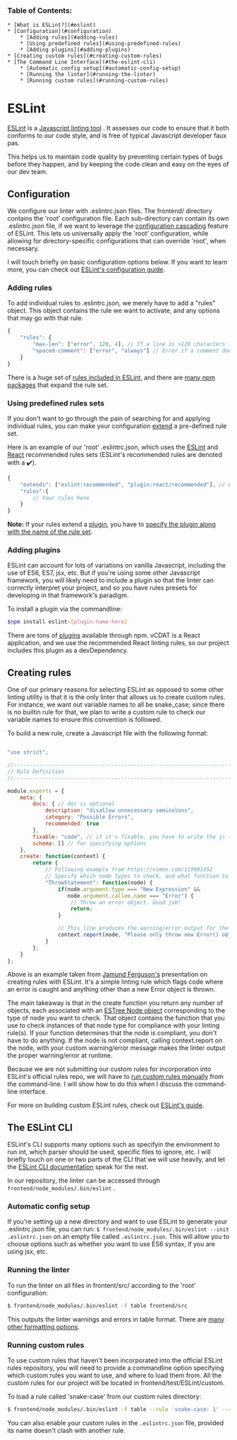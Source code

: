 ### Table of Contents:
    * [What is ESLint?](#eslint)
    * [Configuration](#configuration)
        * [Adding rules](#adding-rules)
        * [Using predefined rules](#using-predefined-rules)
        * [Adding plugins](#adding-plugins)
    * [Creating custom rules](#creating-custom-rules)
    * [The Command Line Interface](#the-eslint-cli)
        * [Automatic config setup](#automatic-config-setup)
        * [Running the linter](#running-the-linter)
        * [Running custom rules](#running-custom-rules)


# ESLint

[ESLint][1] is a [Javascript linting tool][2] . It assesses our code to ensure that it both conforms to
our code style, and is free of typical Javascript developer faux pas.

This helps us to maintain code quality by preventing certain types of bugs before they happen, and by keeping the code
clean and easy on the eyes of our dev team.

## Configuration

We configure our linter with .eslintrc.json files. The frontend/ directory contains the 'root' configuration file.
Each sub-directory can contain its own .eslintrc.json file, if we want to leverage the [configuration cascading][3]
feature of ESLint. This lets us universally apply the 'root' configuration, while allowing for directory-specific
configurations that can override 'root', when necessary.

I will touch briefly on basic configuration options below. If you want to learn more, you can check out
[ESLint's configuration guide][4].

### Adding rules

To add individual rules to .eslintrc.json, we merely have to add a "rules" object. This object contains the rule we want
to activate, and any options that may go with that rule.
```javascript
{
    "rules": {
        "max-len": ["error", 120, 4], // If a line is >120 characters long, error. Count \t characters as 4 spaces.
        "spaced-comment": ["error", "always"] // Error if a comment does not have a space before its text.
    }
}
```
There is a huge set of [rules included in ESLint][5], and there are [many npm packages][6] that expand the rule set.

### Using predefined rules sets

If you don't want to go through the pain of searching for and applying individual rules, you can make your configuration
[extend][7] a pre-defined rule set.

Here is an example of our 'root' .eslintrc.json, which uses the [ESLint][5] and [React][8] recommended rules sets
(ESLint's recommended rules are denoted with a :heavy_check_mark:).
```javascript
{
    "extends": ["eslint:recommended", "plugin:react/recommended"], // We use the React plugin for vCDAT
    "rules":{
        // Your rules here
    }
}
```
__Note:__ If your rules extend a [plugin][9], you have to [specify the plugin along with the name of the rule set][10].

### Adding plugins

ESLint can account for lots of variations on vanilla Javascript, including the use of ES6, ES7, jsx, etc.
But if you're using some other Javascript framework, you will likely need to include a plugin so that the linter can
correctly interpret your project, and so you have rules presets for developing in that framework's paradigm.

To install a plugin via the commandline:
```bash
$npm install eslint-[plugin-name-here]
```

There are tons of [plugins][9] available through npm.
vCDAT is a React application, and we use the recommended React linting rules, so our project includes this plugin as a
devDependency.

## Creating rules

One of our primary reasons for selecting ESLint as opposed to some other linting utility is that it is the only linter
that allows us to create custom rules. For instance, we want out variable names to all be snake_case; since there is no
builtin rule for that, we plan to write a custom rule to check our variable names to ensure this convention is followed.

To build a new rule, create a Javascript file with the following format:
```javascript

"use strict";

//------------------------------------------------------------------------------
// Rule Definition
//------------------------------------------------------------------------------

module.exports = {
    meta: {
        docs: { // doc is optional
            description: "disallow unnecessary semicolons",
            category: "Possible Errors",
            recommended: true
        },
        fixable: "code", // if it's fixable, you have to write the js that fixes it
        schema: [] // for specifying options
    },
    create: function(context) {
        return {
            // Following example from https://vimeo.com/119903352
            // Specify which node types to check, and what function to run
            "ThrowStatement": function(node) {
                if(node.argument.type === "New Expression" &&
                   node.argument.callee.name === "Error") {
                    // Threw an error object. Good job!
                    return;
                }

                // This line produces the warning/error output for the linter
                context.report(node, "Please only throw new Error() objects");
            }
        };
    }
};
```

Above is an example taken from [Jamund Ferguson's][11] presentation on creating rules with ESLint. It's a simple
linting rule which flags code where an error is caught and anything other than a new Error object is thrown.

The main takeaway is that in the create function you return any number of objects, each associated with
an [ESTree Node object][12] corresponding to the type of node you want to check. That object contains the function that
you use to check instances of that node type for compliance with your linting rule(s).
If your function determines that the node is compliant, you don't have to do anything.
If the node is not compliant, calling context.report on the node, with your custom warning/error message makes
the linter output the proper warning/error at runtime.


Because we are not submitting our custom rules for incorporation into ESLint's official rules repo, we will have to
[run custom rules manually](#running-custom-rules) from the command-line.
I will show how to do this when I discuss the command-line interface.

For more on building custom ESLint rules, check out [ESLint's guide][13].

## The ESLint CLI

ESLint's CLI supports many options such as specifyin the environment to run int, which parser should be used, specific
files to ignore, etc. I will briefly touch on one or two parts of the CLI that we will use heavily, and let the
[ESLint CLI documentation][14] speak for the rest.

In our repository, the linter can be accessed through ```frontend/node_modules/.bin/eslint``` .

### Automatic config setup

If you're setting up a new directory and want to use ESLint to generate your .eslintrc.json file, you can run:
```$ frontend/node_modules/.bin/eslint --init .eslintrc.json```
on an empty file called ```.eslintrc.json```. This will allow you to choose options such as whether you want to use ES6
syntax, if you are using jsx, etc.

### Running the linter

To run the linter on all files in frontent/src/ according to the 'root' configuration:
```bash
$ frontend/node_modules/.bin/eslint -f table frontend/src
```

This outputs the linter warnings and errors in table format. There are [many other formatting options][15].

### Running custom rules

To use custom rules that haven't been incorporated into the official ESLint rules repository, you will need to provide
a commandline option specifying which custom rules you want to use, and where to load them from.
All the custom rules for our project will be located in frontend/test/ESLint/custom.

To load a rule called 'snake-case' from our custom rules directory:
```bash
$ frontend/node_modules/.bin/eslint -f table --rule 'snake-case: 1' --rulesdir frontend/test/ESLint/custom frontend/src
```

You can also enable your custom rules in the ```.eslintrc.json``` file,
provided its name doesn't clash with another rule.


[1]: http://eslint.org/
[2]: http://mikecavaliere.com/javascript-linting-what-developers-need-to-know/
[3]: http://eslint.org/docs/user-guide/configuring#configuration-cascading-and-hierarchy
[4]: http://eslint.org/docs/user-guide/configuring
[5]: http://eslint.org/docs/rules/
[6]: https://www.npmjs.com/search?q=eslint-config-*
[7]: http://eslint.org/docs/user-guide/configuring#extending-configuration-files
[8]: https://github.com/yannickcr/eslint-plugin-react#user-content-recommended
[9]: https://www.npmjs.com/search?q=eslint-plugin-*
[10]: http://eslint.org/docs/user-guide/configuring#using-the-configuration-from-a-plugin
[11]: https://www.pubnub.com/blog/2015-03-13-linting-ensure-javascript-code-quality-eslint/
[12]: https://github.com/estree/estree/blob/master/spec.md#node-objects
[13]: http://eslint.org/docs/developer-guide/working-with-rules
[14]: http://eslint.org/docs/user-guide/command-line-interface
[15]: http://eslint.org/docs/user-guide/command-line-interface#f---format
